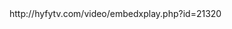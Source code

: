 <item>
<title>Ant Man</title>
<link>http://hyfytv.com/video/embedxplay.php?id=21320</link>
<thumbnail></thumbnail>
<fanart></fanart>
</item>
